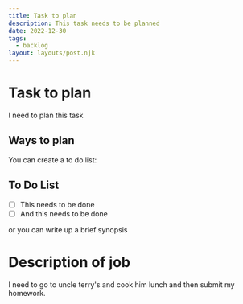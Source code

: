 ```yaml
---
title: Task to plan
description: This task needs to be planned
date: 2022-12-30
tags:
  - backlog
layout: layouts/post.njk
---
```


# Task to plan

I need to plan this task

## Ways to plan

You can create a to do list:

## To Do List

- [ ] This needs to be done
- [ ] And this needs to be done

or you can write up a brief synopsis

# Description of job

I need to go to uncle terry's and cook him lunch and then submit my homework.
